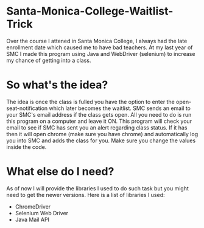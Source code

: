 # Santa-Monica-College-Waitlist-Trick
Over the course I attened in Santa Monica College, I always had the late enrollment date which caused me to have bad teachers. At my last year of SMC I made this program using Java and WebDriver (selenium) to increase my chance of getting into a class.

# So what's the idea? 
The idea is once the class is fulled you have the option to enter the open-seat-notification which later becomes the waitlist. SMC sends an email to your SMC's email address if the class gets open. All you need to do is run this program on a computer and leave it ON. This program will check your email to see if SMC has sent you an alert regarding class status. If it has then it will open chrome (make sure you have chrome) and automatically log you into SMC and adds the class for you. Make sure you change the values inside the code. 

# What else do I need?
As of now I will provide the libraries I used to do such task but you might need to get the newer versions. Here is a list of libraries I used:
- ChromeDriver
- Selenium Web Driver
- Java Mail API

